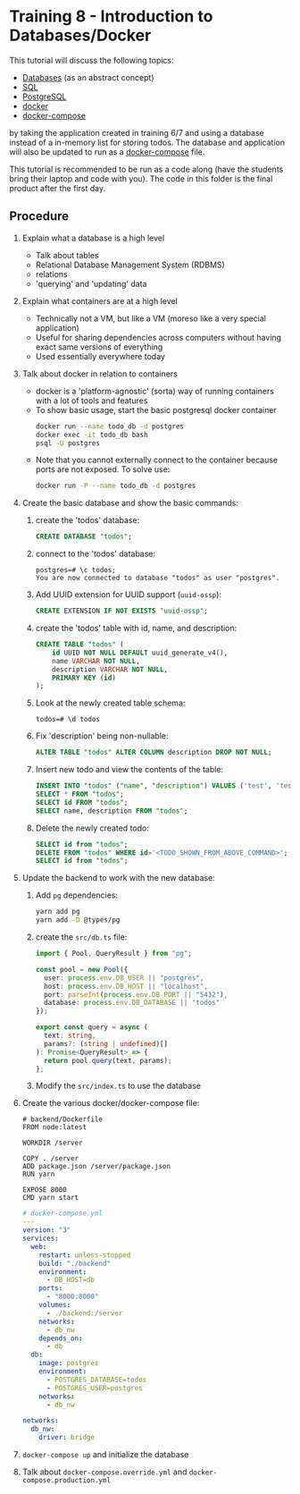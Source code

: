 # Training 8 - Introduction to Databases/Docker
This tutorial will discuss the following topics:
+ [Databases](https://en.wikipedia.org/wiki/Database) (as an abstract concept)
+ [SQL](https://en.wikipedia.org/wiki/SQL)
+ [PostgreSQL](https://www.postgresql.org/)
+ [docker](https://docs.docker.com/get-started/)
+ [docker-compose](https://docs.docker.com/compose/)

by taking the application created in training 6/7 and using a database instead of
a in-memory list for storing todos. The database and application will also be
updated to run as a [docker-compose](https://docs.docker.com/compose/) file.

This tutorial is recommended to be run as a code along (have the students bring
their laptop and code with you). The code in this folder is the final product
after the first day.

## Procedure
1. Explain what a database is a high level
    + Talk about tables
    + Relational Database Management System (RDBMS)
    + relations
    + 'querying' and 'updating' data
2. Explain what containers are at a high level
    + Technically not a VM, but like a VM (moreso like a very special
      application)
    + Useful for sharing dependencies across computers without having exact same
      versions of everything
    + Used essentially everywhere today
3. Talk about docker in relation to containers
    + docker is a 'platform-agnostic' (sorta) way of running containers with a
      lot of tools and features
    + To show basic usage, start the basic postgresql docker container
        ```bash
        docker run --name todo_db -d postgres
        docker exec -it todo_db bash
        psql -U postgres
        ```
    + Note that you cannot externally connect to the container because ports are
      not exposed. To solve use:
        ```bash
        docker run -P --name todo_db -d postgres
        ```
4. Create the basic database and show the basic commands:
    1. create the 'todos' database:
        ```sql
        CREATE DATABASE "todos";
        ```
    2. connect to the 'todos' database:
        ```
        postgres=# \c todos;
        You are now connected to database "todos" as user "postgres".
        ```
    3. Add UUID extension for UUID support (`uuid-ossp`):
        ```sql
        CREATE EXTENSION IF NOT EXISTS "uuid-ossp";
        ```
    4. create the 'todos' table with id, name, and description:
        ```sql
        CREATE TABLE "todos" (
            id UUID NOT NULL DEFAULT uuid_generate_v4(),
            name VARCHAR NOT NULL,
            description VARCHAR NOT NULL,
            PRIMARY KEY (id)
        );
        ```
    5. Look at the newly created table schema:
        ```
        todos=# \d todos
        ```
    6. Fix 'description' being non-nullable:
        ```sql
        ALTER TABLE "todos" ALTER COLUMN description DROP NOT NULL;
        ```
    7. Insert new todo and view the contents of the table:
        ```sql
        INSERT INTO "todos" ("name", "description") VALUES ('test', 'test');
        SELECT * FROM "todos";
        SELECT id FROM "todos";
        SELECT name, description FROM "todos";
        ```
    8. Delete the newly created todo:
        ```sql
        SELECT id from "todos";
        DELETE FROM "todos" WHERE id='<TODO_SHOWN_FROM_ABOVE_COMMAND>';
        SELECT id from "todos";
        ```
5. Update the backend to work with the new database:
    1. Add `pg` dependencies:
        ```bash
        yarn add pg
        yarn add -D @types/pg
        ```
    2. create the `src/db.ts` file:
        ```typescript
        import { Pool, QueryResult } from "pg";

        const pool = new Pool({
          user: process.env.DB_USER || "postgres",
          host: process.env.DB_HOST || "localhost",
          port: parseInt(process.env.DB_PORT || "5432"),
          database: process.env.DB_DATABASE || "todos"
        });

        export const query = async (
          text: string,
          params?: (string | undefined)[]
        ): Promise<QueryResult> => {
          return pool.query(text, params);
        };
        ```
    3. Modify the `src/index.ts` to use the database
6. Create the various docker/docker-compose file:
    ```docker
    # backend/Dockerfile
    FROM node:latest

    WORKDIR /server

    COPY . /server
    ADD package.json /server/package.json
    RUN yarn

    EXPOSE 8000
    CMD yarn start
    ```

    ```yml
    # docker-compose.yml
    ---
    version: "3"
    services:
      web:
        restart: unless-stopped
        build: "./backend"
        environment:
          - DB_HOST=db
        ports: 
          - "8000:8000"
        volumes:
          - ./backend:/server
        networks:
          - db_nw
        depends_on:
          - db
      db:
        image: postgres
        environment:
          - POSTGRES_DATABASE=todos
          - POSTGRES_USER=postgres
        networks:
          - db_nw

    networks:
      db_nw:
        driver: bridge
    ```
7. `docker-compose up` and initialize the database
8. Talk about `docker-compose.override.yml` and `docker-compose.production.yml`
